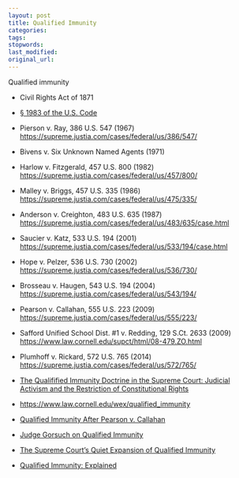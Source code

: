 ```yaml
---
layout: post
title: Qualified Immunity
categories:
tags:
stopwords:
last_modified:
original_url:
---
```


Qualified immunity

<!--more-->

* Civil Rights Act of 1871
* [§ 1983 of the U.S. Code](https://www.law.cornell.edu/uscode/text/42/1983)

* Pierson v. Ray, 386 U.S. 547 (1967) https://supreme.justia.com/cases/federal/us/386/547/
* Bivens v. Six Unknown Named Agents (1971)
* Harlow v. Fitzgerald, 457 U.S. 800 (1982) https://supreme.justia.com/cases/federal/us/457/800/
* Malley v. Briggs, 457 U.S. 335 (1986) https://supreme.justia.com/cases/federal/us/475/335/
* Anderson v. Creighton, 483 U.S. 635 (1987) https://supreme.justia.com/cases/federal/us/483/635/case.html
*  Saucier v. Katz, 533 U.S. 194 (2001) https://supreme.justia.com/cases/federal/us/533/194/case.html
* Hope v. Pelzer, 536 U.S. 730 (2002) https://supreme.justia.com/cases/federal/us/536/730/
* Brosseau v. Haugen, 543 U.S. 194 (2004) https://supreme.justia.com/cases/federal/us/543/194/
* Pearson v. Callahan, 555 U.S. 223 (2009) https://supreme.justia.com/cases/federal/us/555/223/
* Safford Unified School Dist. #1 v. Redding, 129 S.Ct. 2633 (2009) https://www.law.cornell.edu/supct/html/08-479.ZO.html
* Plumhoff v. Rickard, 572 U.S. 765 (2014) https://supreme.justia.com/cases/federal/us/572/765/

* [The Qualifified Immunity Doctrine in the Supreme Court: Judicial Activism and the Restriction of Constitutional Rights](https://scholarship.law.upenn.edu/cgi/viewcontent.cgi?article=2508&context=faculty_scholarship)
* https://www.law.cornell.edu/wex/qualified_immunity
* [Qualified Immunity After Pearson v. Callahan](https://www.uclalawreview.org/pdf/59-2-5.pdf)
* [Judge Gorsuch on Qualified Immunity](https://www.stanfordlawreview.org/online/spotlight-qualified-immunity/)
* [The Supreme Court’s Quiet Expansion of Qualified Immunity](http://www.minnesotalawreview.org/wp-content/uploads/2016/02/Kinports_PDF1.pdf)
* [Qualified Immunity: Explained](https://theappeal.org/qualified-immunity-explained/)
